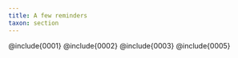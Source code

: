 ```yaml
---
title: A few reminders
taxon: section
---
```


@include{0001}
@include{0002}
@include{0003}
@include{0005}
